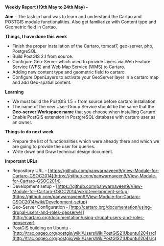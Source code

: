 **Weekly Report (19th May to 24th May) -**

**Aim** - The task in hand was to learn and understand the Cartao and POSTGIS module functionalities. Also get  familiarize with Content type and Geometric field in Cartao.   

**Things, I have done this week**
* Finish the proper installation of the Cartaro, tomcat7, geo-server, php, PostgreSQL.
* Build PostGIS 2.1 from source.
* Configure Geo-Server which used to provide layers via Web Feature Service (WFS) and Web Map Service (WMS) to Cartaro. 
* Adding new content type and geometric field to cartaro.
* Configure OpenLayers to activate your GeoServer layer in a cartaro map and add Geo-spatial content.

**Learning**
* We must build the PostGIS 1.5 + from source before cartaro installation.
* The name of the new User-Group Service should be the same that the **Geo-server Workspace name** that you choose when installing Cartaro.
* Enable PostGIS extension in PostgreSQL database with cartaro user as an owner.  

**Things to do next week**
* Prepare the list of functionalities which were already there and which we are going to provide the user for queries.
* Write down and Draw technical design document. 

**Important URLs**
* Repository URL - [https://github.com/panwarnaveen9/View-Module-for-Cartaro-GSOC2014](https://github.com/panwarnaveen9/View-Module-for-Cartaro-GSOC2014)
* Development setup - [https://github.com/panwarnaveen9/View-Module-for-Cartaro-GSOC2014/wiki/Development-setup](https://github.com/panwarnaveen9/View-Module-for-Cartaro-GSOC2014/wiki/Development-setup)
* Geo-Server Configuration - [http://cartaro.org/documentation/using-drupal-users-and-roles-geoserver](http://cartaro.org/documentation/using-drupal-users-and-roles-geoserver)
* PostGIS building on Ubuntu - [http://trac.osgeo.org/postgis/wiki/UsersWikiPostGIS21Ubuntu1204src](http://trac.osgeo.org/postgis/wiki/UsersWikiPostGIS21Ubuntu1204src)
